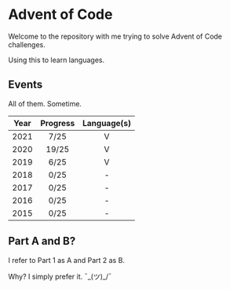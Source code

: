 
# Advent of Code

Welcome to the repository with me trying to solve Advent of Code challenges.

Using this to learn languages. 

## Events

All of them. Sometime.

|  Year  |  Progress   |  Language(s)  |
|:------:|:-----------:|:-------------:|
|  2021  |     7/25    |   V           |
|  2020  |    19/25    |   V           |
|  2019  |     6/25    |   V           |
|  2018  |     0/25    |   -           |
|  2017  |     0/25    |   -           |
|  2016  |     0/25    |   -           |
|  2015  |     0/25    |   -           |


## Part A and B?

I refer to Part 1 as A and Part 2 as B.

Why? I simply prefer it. ¯\_(ツ)_/¯
